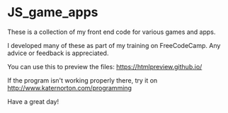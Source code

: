 # JS_game_apps
These is a collection of my front end code for various games and apps. 

I developed many of these as part of my training on FreeCodeCamp. Any advice or feedback is appreciated.  

You can use this to preview the files: https://htmlpreview.github.io/

If the program isn't working properly there, try it on http://www.katernorton.com/programming

Have a great day!
